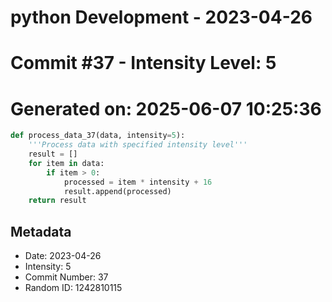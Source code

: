 ﻿# python Development - 2023-04-26
# Commit #37 - Intensity Level: 5
# Generated on: 2025-06-07 10:25:36
```python
def process_data_37(data, intensity=5):
    '''Process data with specified intensity level'''
    result = []
    for item in data:
        if item > 0:
            processed = item * intensity + 16
            result.append(processed)
    return result
```
## Metadata
- Date: 2023-04-26
- Intensity: 5
- Commit Number: 37
- Random ID: 1242810115
